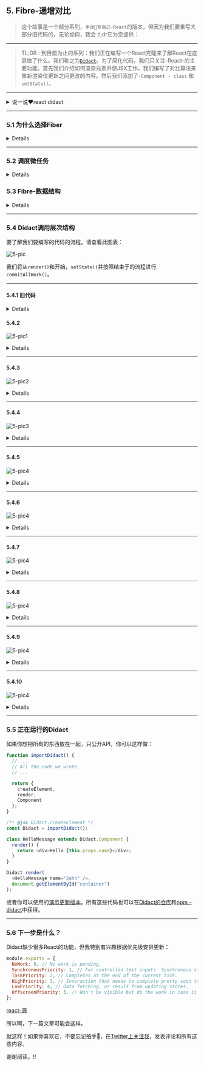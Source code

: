 ## 5. Fibre-递增对比


> 这个故事是一个部分系列，`手动👋写自己-React`的版本，但因为我们要重写大部分旧代码的，无论如何，我会 tl;dr它为您提供：

---

>TL;DR : 到目前为止的系列：我们正在编写一个React克隆来了解React在底层做了什么。我们称之为[`Didact`](./readme.md)。为了简化代码，我们只关注-React-的主要功能。首先我们介绍如何渲染元素并使JSX工作。我们编写了对比算法来重新渲染仅更新之间更改的内容。然后我们添加了-`Component - class` 和 `setState()`。

---

<details>

<summary>说一说❤️react didact</summary>

现在`React-16`已经不复存在，并且有了一个新的内部架构，需要重写-React-的大部分代码。

这意味着一些期待已久的功能 - 旧的架构很难发展 - 被送走了🐶。

这也意味着我们在这个系列中编写的大部分代码现在都是毫无价值的。但是思想可以留下😛

在本文中，我们将重写-didact-系列中的大部分代码，以遵循React-16新架构。我们将尝试从React代码库中 模拟 结构，变量和函数名称。我们将跳过我们-公共API-所不需要的一切：

- `Didact.createElement()`

- `Didact.render()` （只有DOM渲染）

- `Didact.Component`（使用setState()但不是context生命周期方法）

如果你想跳到前面看代码工作，你可以去

[更新的演示-codepen](https://codepen.io/pomber/pen/veVOdd)或访问[->github存储库](https://github.com/hexacta/didact)。

现在, 让我解释为什么我们需要重写旧代码。
</details>

---

### 5.1 为什么选择Fiber

<details>

> 这不会提供`React-Fiber`的完整画面。如果您想了解更多信息，请查看-[`此资源列表`](https://github.com/koba04/react-fiber-resources)。

当浏览器的主线程忙于长时间运行时，关键的简短任务必须等待一段不可接受的时间才能完成。

为了展示这个问题，我做了一个[小演示](https://pomber.github.io/incremental-rendering-demo/react-sync.html)。为了保持行星的旋转，主线程需要每16ms左右一次就要使用。如果主线程被其他东西阻塞，让我们说200毫秒，你会注意到动画丢失帧和行星冻结，直到主线程再次释放。

> 是什么让主线程如此繁忙, 以至于无法为-保持`动画平滑`和`UI响应`的情况下节省一些微秒？

记住-[`对比代码`](./readme.md#3-实例-对比和虚拟dom)？一旦开始对比，它不会停止。如果主线程需要做其他任何事情，它将不得不等待。而且，`因为递归调用很大程度上取决于它，所以很难使它可以被使用`。这就是为什么我们要用一个新的数据结构来重写它，这将允许我们用`循环`-替换-`递归调用`。

---

> ## 提示 fibre 理解

[你是新手 请点击 观察 本🌰中两种不同 `jsbin-fibre`](http://jsbin.com/coyunux/2/edit?js,console)

- 看了上面这个🌰，你需要明白，`fibre` 带有数据流动 的认知

- 然后你看了 [`此资源列表`]((https://github.com/koba04/react-fiber-resources)) 了吗，为了加深-对-react-fibre 的认知, 我们需要其中的[demo-🌰子](https://koba04.github.io/react-fiber-resources/examples/)

`说回 react-fibre 这个念想 ` 在  带有数据的特性 的 `-fibre-`中 赋予了`-优先级-`属性记录，可以看到[demo-🌰子](https://koba04.github.io/react-fiber-resources/examples/) 带有共 三个选择或输入项 

  1. `pleace input text`

  > 没有变化的

  2. `Async mode` 默认

  > 使用了-[实验性`react.unstable_deferredUpdates` 会赋予此元素一个低优先级](https://sourcegraph.com/github.com/koba04/react-fiber-resources/-/blob/examples/components/App.js#L30)

  3. `sync mode`

  > 会到同步，也就是没有变化

可以看到 -`Async mode`- 的卡顿, 它这个组件元素被分配的优先级低，而
，`sync mode` 比 `Async mode` 优先级高, 为优先级高的让道。比如优先级高的动画。

> 当然，`react-fibre` 不止做了这件事:P
</details>

---

### 5.2 调度微任务

<details>

我们需要将工作-分解为更小的部分，短时间运行这些部分，让主线程执行`更高优先级`的任务，并且如果有-任何待处理的事情-回来完成工作。

我们会在`requestIdleCallback()`功能的帮助下做到这一点。它会在下一次浏览器闲置时调用一个回调`deadline函数`，并包含一个`描述`我们的代码有多少可用时间的参数：

``` js
const ENOUGH_TIME = 1; // milliseconds

let workQueue = [];
let nextUnitOfWork = null;

function schedule(task) {
  workQueue.push(task);
  requestIdleCallback(performWork);
}

function performWork(deadline) {
  if (!nextUnitOfWork) {
    nextUnitOfWork = workQueue.shift();
  }

  while (nextUnitOfWork && deadline.timeRemaining() > ENOUGH_TIME) {
    nextUnitOfWork = performUnitOfWork(nextUnitOfWork);
  }

  if (nextUnitOfWork || workQueue.length > 0) {
    requestIdleCallback(performWork);
  }
}
```

真正的工作发生在`performUnitOfWork`函数内部。我们需要在那里编写我们的`对比-{reconciliation}`代码。该函数应该运行一部分工作，然后-`返回-{return}`-下一次需要恢复工作的所有信息。

为了跟踪这些工作，我们将使用`Fibre`。

</details>


### 5.3 Fibre-数据结构

<details>

我们将为每个想要渲染的组件创建一个`Fibre`。这`nextUnitOfWork`将是对我们想要工作的下一个`Fibre`的参考。`performUnitOfWork`将在该`Fibre`上工作，并返回一个`新的Fibre`-直到所有工作完成。容许我，我会稍后详细解释这一点。

`Fibre`是怎样的？

``` js
let fiber = {
  tag: HOST_COMPONENT,
  type: "div",
  parent: parentFiber,
  child: childFiber,
  sibling: null,
  alternate: currentFiber,
  stateNode: document.createElement("div"),
  props: { children: [], className: "foo"},
  partialState: null,
  effectTag: PLACEMENT,
  effects: []
};
```
这是一个普通的旧JavaScript对象。

我们将使用`parent`，`child`和`sibling`-属性-打造的`Fibre`树描述组件的树。

这`stateNode`将是对`Component`实例的引用。它可以是-`DOM元素`，也可以是用户定义的`Component-class`的实例。

例如：

![fibre-1](./imgs/fibre-1.png)

在这个例子中，我们可以看到我们将支持的三种不同类型的组件：

#### 1. 这 `-b-`，`-p-`和`-i-` 在 `Fibre` 表示 **host components**。

我们将用 
``` js 
tag: HOST_COMPONENT,
```
来识别它们。

`fibre.type`将是一个字符串（html元素的标签.

`fibre.props`将是元素的-属性-和-事件监听器-。

#### 2. 例子中 `<Foo>` 在 `Fibre` 中 表示 **class component**。它的`tag`是`CLASS_COMPONENT`和`type` 参考来自 用户定义 的 `Didact.Component`。

#### 3. `div `代表 **host root** 的`Fibre`。它与 **host component** 相似，因为它具有DOM元素作为`stateNode`，但是它将受到特殊处理。`Fibre.tag`会是**HOST_ROOT**。请注意，`Fibre.stateNode`是传递给的DOM节点`Didact.render()`。

另一个重要的属性是`alternate`。我们需要它，因为大多数时候我们会有两棵`Fibre`树。

- 一棵树将对应于我们已经呈现给-`html-DOM`-的东西，我们将它称为当前树或旧树。

- 另一棵是我们在创建新更新（调用`setState()`或 `Didact.render()` 时构建的树，我们将此树称为正在进行中的树

正在进行的工作树不会与旧树共享任何`Fibre`。一旦我们完成建设-`正在进行树`-工作并取得所需的 DOM变化，`正在进行树`成为旧树。

因此，我们使用`alternate`链接 正在工作的`Fibre`树 与 旧树 中相应的`Fibre`。`Fibre`和它的`alternate` 分享 相同`tag`，`type`,`stateNode`。有时 - 当我们渲染新的东西时 - `Fibre`不会有`alternate`。

最后，我们有`effects`清单和`effectTag`。当我们发现在工作`正在进行树`的`Fibre`，需要改变的DOM，我们将设置`effectTag`到`PLACEMENT`，`UPDATE`或`DELETION`。为了更容易将所有- DOM变化 一起提交，我们保留了列出的所有`Fibre`（来自`Fibre`子树）的`effectTag`列表`effects`。

> 这可能是一次太多的信息，如果你没有跟上，不要担心，我们很快就会看到`Fibre`树在运行。

</details>

---

### 5.4 Didact调用层次结构

要了解我们要编写的代码的流程，请查看此图表：

![5-pic](./imgs/5-pic.png)

我们将从`render()`和开始，`setState()`并按照结束于的流程进行`commitAllWork()`。

---

#### 5.4.1 旧代码

<details>

我告诉过你，我们将重写大部分代码，但我们首先回顾一下我们不重写的代码。

在[`createElement和JSX`](./)中，我们编写了用于编译JSX的函数的代码`createElement()`。我们不需要改变它，我们将继续使用相同的元素。如果你不知道的元素，`type，props和children`，请查看旧帖子。

在[实例中](./)，我们编写了`updateDomProperties()`用于更新节点DOM属性的[调节和虚拟DOM](./)。我还提取了用于创建DOM元素的代码`createDomElement()`。你可以在这个[dom-utils.js的gist](https://gist.github.com/pomber/c63bd22dbfa6c4af86ba2cae0a863064)中看到这两个函数。

在[组件和状态](./)中，我们编写了Component-基类。让我们改变它以便`setState()`调用`scheduleUpdate()`，并`createInstance()`保存对实例中`Fibre`的引用：

``` js
class Component {
  constructor(props) {
    this.props = props || {};
    this.state = this.state || {};
  }

  setState(partialState) {
    scheduleUpdate(this, partialState); // <==
  }
}

function createInstance(fiber) {
  const instance = new fiber.type(fiber.props);
  instance.__fiber = fiber;
  return instance;
}
```

---

从这段代码开始，让我们从头开始重写其余部分。
</details>

#### 5.4.2

![5-pic1](./imgs/5-pic1.png)

<details>

除了`Component` class 和 `createElement()` 之外，我们还会有两个公共函数：`render()` 和 `setState()`，我们看到这`setState()`只是调用`scheduleUpdate()`。

`render()`和`scheduleUpdate()`是相似的，他们会收到一个新的更新并对其进行排队：

``` js
// Fiber tags
const HOST_COMPONENT = "host";
const CLASS_COMPONENT = "class";
const HOST_ROOT = "root";

// Global state
const updateQueue = [];
let nextUnitOfWork = null;
let pendingCommit = null;

function render(elements, containerDom) {
  updateQueue.push({
    from: HOST_ROOT,
    dom: containerDom,
    newProps: { children: elements }
  });
  requestIdleCallback(performWork);
}

function scheduleUpdate(instance, partialState) {
  updateQueue.push({
    from: CLASS_COMPONENT,
    instance: instance,
    partialState: partialState
  });
  requestIdleCallback(performWork);
}
```

我们将使用该`updateQueue`数组来跟踪待处理的更新。每次打运行`render()`或`scheduleUpdate()`推送一个新的更新到`updateQueue`。每个更新中的更新信息都不同，我们将看到我们以后如何使用它`resetNextUnitOfWork()`。

将更新推送到队列后，我们触发延迟呼叫`performWork()`。
</details>

---


#### 5.4.3

![5-pic2](./imgs/5-pic2.png)

<details>

``` js
const ENOUGH_TIME = 1; // milliseconds

function performWork(deadline) {
  workLoop(deadline);
  if (nextUnitOfWork || updateQueue.length > 0) {
      // 是否 有 待审批工作
    requestIdleCallback(performWork);
  }
}

function workLoop(deadline) {
  if (!nextUnitOfWork) {
    resetNextUnitOfWork();
  }
  while (nextUnitOfWork && deadline.timeRemaining() > ENOUGH_TIME) {
      // 关注时间 是否足够 运行另一个工作单元
    nextUnitOfWork = performUnitOfWork(nextUnitOfWork);
  }
  if (pendingCommit) {
    commitAllWork(pendingCommit);
  }
}
```

这是我们使用`performUnitOfWork()`之前看到的模式的地方。

`requestIdleCallback()`以`截止日期-{deadline}`为参数调用目标函数。`performWork()`将`deadline`传给它`workLoop()`。然后`workLoop()`返回，`performWork()`检查是否还有待审批工作。如果有的话，它会为它自己安排一个新的`requestIdleCallback(performWork)`。

`workLoop()`是关注时间的功能。如果`deadline`太近，它会停止工作循环并保持`nextUnitOfWork`更新状态，以便下次恢复。

我们使用`ENOUGH_TIME`（1ms常数，与React相同）来检查是否`deadline.timeRemaining()`足以运行另一个工作单元。如果`performUnitOfWork()`超过这一点，我们将超过最后期限。`deadline`只是来自浏览器的建议，所以将其超过几毫秒并不是那么糟糕。
`performUnitOfWork()`将为其正在进行的更新构建`正在进行工作树`，并找出我们需要对-DOM-应用哪些更改。**这将逐步完成，每次一段`Fibre`数据**。

当`performUnitOfWork()`完成当前更新的所有工作时，它将`返回null`并将待处理的更改留在DOM中`pendingCommit`。最后，`commitAllWork()`将采取`effects`从`pendingCommit`, 还会`变更DOM`。

请注意，`commitAllWork()`在循环之外调用。

完成的工作`performUnitOfWork()`不会改变DOM，因此可以将其分开。

另一方面，`commitAllWork()`将改变DOM，它应该一次完成，以避免不一致的UI。

---

> 我们还没有看到第一个`nextUnitOfWork`来自哪里。
</details>

---

#### 5.4.4

![5-pic3](./imgs/5-pic3.png)

<details>

`resetNextUnitOfWork()`更新一次并将其转换为第一个`nextUnitOfWork`：

``` js
function resetNextUnitOfWork() {
  const update = updateQueue.shift();
  if (!update) {
    return;
  }

  // Copy the setState parameter from the update payload to the corresponding fiber
  if (update.partialState) {
    update.instance.__fiber.partialState = update.partialState;
  }

  const root =
    update.from == HOST_ROOT
      ? update.dom._rootContainerFiber
      : getRoot(update.instance.__fiber);

  nextUnitOfWork = {
    tag: HOST_ROOT,
    stateNode: update.dom || root.stateNode,
    props: update.newProps || root.props,
    alternate: root
  };
}

function getRoot(fiber) {
  let node = fiber;
  while (node.parent) {
    node = node.parent;
  }
  return node;
}
```

`resetNextUnitOfWork()` 首先从队列中提取第一个更新。

如果更新有，`partialState`我们将它存储在属于组件实例的`Fibre`上，以便稍后在调用组件时使用它`render()`。

然后我们找到老`Fibre`树的根。如果更新来自于第一次`render()`被调用时，我们会不会有一个根`Fibre`所以`root == null`。如果它来自后续调用`render()`，我们可以`_rootContainerFiber`在DOM节点的属性上找到根。如果更新来自a setState()，我们需要从实例`Fibre`上去，直到找到没有`Fibre`-**parent**。

然后我们分配`nextUnitOfWork`一个新的`Fibre`。这种`Fibre`是一个新的工作进行中的树的根。

如果我们没有一个旧的根，那么`stateNode`这个**DOM节点**就在`render()`调用中作为参数接收。这`props`将是`newProps`从更新：一个`children`属性的对象具有元素 - 的另一个参数`render()`。该`alternate == null`。

如果我们有一个旧的根，那么`stateNode`将是前一个根的**DOM节点**。该`props`会又`newProps`如果不是null，否则我们复制`props`从老根。这alternate将是老根。


---

我们现在拥有`正在进行中的树`的根，让我们开始构建剩余的树。

---

</details>

---

#### 5.4.5

![5-pic4](./imgs/5-pic4.png)

<details>

``` js

function performUnitOfWork(wipFiber) {
  beginWork(wipFiber);
  if (wipFiber.child) {
    return wipFiber.child;
  }

  // No child, we call completeWork until we find a sibling
  let uow = wipFiber;
  while (uow) {
    completeWork(uow);
    if (uow.sibling) {
      // Sibling needs to beginWork
      return uow.sibling;
    }
    uow = uow.parent;
  }
}
```
`performUnitOfWork()` 走在进行中的工作树。

我们称之为`beginWork()` - 创造一种`Fibre`的新生儿 - 然后让第一个孩子回到原来的状态`nextUnitOfWork`。

如果没有任何的孩子，我们呼吁`completeWork()`并返回sibling的`nextUnitOfWork`。

如果没有sibling，我们会去找父母打电话，`completeWork()`直到我们找到sibling（我们将成为`nextUnitOfWork`）或直到我们到达根部。

`performUnitOfWork()`多次呼叫会沿着树木向下，造成每根`Fibre`的第一个孩子的孩子，直到找到没有孩子的`Fibre`。然后它就像兄弟姐妹一样向右移动。而且它也跟叔叔一样。（为了更加生动的描述，尝试在`Fibre`调试器上渲染一些组件）

---
</details>

---

#### 5.4.6

![5-pic4](./imgs/5-pic5.png)


<details>

``` js
function beginWork(wipFiber) {
  if (wipFiber.tag == CLASS_COMPONENT) {
    updateClassComponent(wipFiber);
  } else {
    updateHostComponent(wipFiber);
  }
}

function updateHostComponent(wipFiber) {
  if (!wipFiber.stateNode) {
    wipFiber.stateNode = createDomElement(wipFiber);
  }
  const newChildElements = wipFiber.props.children;
  reconcileChildrenArray(wipFiber, newChildElements);
}

function updateClassComponent(wipFiber) {
  let instance = wipFiber.stateNode;
  if (instance == null) {
    // Call class constructor
    instance = wipFiber.stateNode = createInstance(wipFiber);
  } else if (wipFiber.props == instance.props && !wipFiber.partialState) {
    // No need to render, clone children from last time
    cloneChildFibers(wipFiber);
    return;
  }

  instance.props = wipFiber.props;
  instance.state = Object.assign({}, instance.state, wipFiber.partialState);
  wipFiber.partialState = null;

  const newChildElements = wipFiber.stateNode.render();
  reconcileChildrenArray(wipFiber, newChildElements);
}
```

`beginWork()` 做两件事：

创造`stateNode`如果我们没有一个
获取组件子项并将它们传递给 `reconcileChildrenArray()`
因为两者都取决于我们处理的组件的类型，所以我们将它分成两部分：`updateHostComponent()`和`updateClassComponent()`。

`updateHostComponent()`处理主机组件以及根组件。如果需要的话，它会创建一个新的DOM节点（只有一个节点，没有子节点，并且不会将其附加到DOM）。然后它`reconcileChildrenArray()`使用`Fibre`中的子元素进行调用`props`。

`updateClassComponent()`处理类组件实例。如果需要的话，它会创建一个调用组件构造函数的新实例。它更新实例`props`，`state`因此它可以调用该render()函数来获取新的子项。

`updateClassComponent()`也验证是否有意义调用`render()`。这是一个简单的版本`shouldComponentUpdate()`。如果看起来我们不需要重新渲染，那么我们只是将当前的子树克隆到正在进行的工作树中，而不进行任何调整。

---

现在，我们已经`newChildElements`准备好为正在进行中的`Fibre`创建子`Fibre`。
</details>

---


#### 5.4.7

![5-pic4](./imgs/5-pic6.png)

<details>

``` js
// Effect tags
const PLACEMENT = 1;
const DELETION = 2;
const UPDATE = 3;

function arrify(val) {
  return val == null ? [] : Array.isArray(val) ? val : [val];
}

function reconcileChildrenArray(wipFiber, newChildElements) {
  const elements = arrify(newChildElements);

  let index = 0;
  let oldFiber = wipFiber.alternate ? wipFiber.alternate.child : null;
  let newFiber = null;
  while (index < elements.length || oldFiber != null) {
    const prevFiber = newFiber;
    const element = index < elements.length && elements[index];
    const sameType = oldFiber && element && element.type == oldFiber.type;

    if (sameType) {
      newFiber = {
        type: oldFiber.type,
        tag: oldFiber.tag,
        stateNode: oldFiber.stateNode,
        props: element.props,
        parent: wipFiber,
        alternate: oldFiber,
        partialState: oldFiber.partialState,
        effectTag: UPDATE
      };
    }

    if (element && !sameType) {
      newFiber = {
        type: element.type,
        tag:
          typeof element.type === "string" ? HOST_COMPONENT : CLASS_COMPONENT,
        props: element.props,
        parent: wipFiber,
        effectTag: PLACEMENT
      };
    }

    if (oldFiber && !sameType) {
      oldFiber.effectTag = DELETION;
      wipFiber.effects = wipFiber.effects || [];
      wipFiber.effects.push(oldFiber);
    }

    if (oldFiber) {
      oldFiber = oldFiber.sibling;
    }

    if (index == 0) {
      wipFiber.child = newFiber;
    } else if (prevFiber && element) {
      prevFiber.sibling = newFiber;
    }

    index++;
  }
}
```

这是本库的核心，`正在进行的工作树`在不断增长，我们决定在提交阶段对-DOM-做什么更改。


开始之前，我们确保`newChildElements`是一个数组。（与之前的对比算法不同，这个算法总是与子数组一起工作，这意味着我们现在可以在组件的`render()`函数上返回数组）

然后我们开始比较旧`Fibre`树的孩子和新元素（我们将`Fibre`与元素进行比较）。来自老`Fibre`树的孩子们都是孩子们的孩子`wipFiber.alternate`。新元素是我们`wipFiber.props.children`从调用或从调用中获得的元素`wipFiber.stateNode.render()`。

我们-算法通过 第一`Fibre`（匹配`wipFiber.alternate.child`）与第一子元素（elements[0]），第二旧`Fibre`（`wipFiber.alternate.child.sibling`）的第二子元素（elements[1]）等。而对于每 对 `oldFiber` - `element` ：

- 如果`oldFiber`和`element`同样的`type`好消息，这意味着我们可以保留旧的`stateNode`。我们创建一个基于旧的`Fibre`的新`Fibre`。

我们添加`UPDATE effectTag`。我们将新`Fibre`添加到`正在进行的工作树`中。

- 如果我们`element`与我们有一个不同`type`的`oldFiber`或者我们没有`oldFiber`（因为我们有比新的孩子更多的新孩子），我们创建一个新的`Fibre`与我们的信息`element`。请注意，这种新`Fibre`没有`alternate`，也不会有`stateNode`（`stateNode`我们将创建`beginWork()`）。该`Fibre`的`effectTag`是`PLACEMENT`。

- 如果`oldFiber`和`element`有不同的`type`或没有任何`element`这`oldFiber`（因为我们有更多的老孩子比新来的孩子），我们将标记`oldFiber`为`DELETION`。鉴于这种`Fibre`不是正在进行工作的树的一部分，我们需要将它添加到`wipFiber.effects`列表中，以便我们不会丢失它的踪迹。

> 与React不同的是，我们没有使用 <kbd>key</kbd> 来进行比对，所以我们不知道一个孩子是否从之前的位置移动过来。

---
</details>

---

#### 5.4.8

![5-pic4](./imgs/5-pic7.png)


<details>

`updateClassComponent()` 有一个特殊情况，我们采取快捷方式，将旧的`Fibre`子树克隆到正在进行中的工作树，而不是进行调整。

``` js
function cloneChildFibers(parentFiber) {
  const oldFiber = parentFiber.alternate;
  if (!oldFiber.child) {
    return;
  }

  let oldChild = oldFiber.child;
  let prevChild = null;
  while (oldChild) {
    const newChild = {
      type: oldChild.type,
      tag: oldChild.tag,
      stateNode: oldChild.stateNode,
      props: oldChild.props,
      partialState: oldChild.partialState,
      alternate: oldChild,
      parent: parentFiber
    };
    if (prevChild) {
      prevChild.sibling = newChild;
    } else {
      parentFiber.child = newChild;
    }
    prevChild = newChild;
    oldChild = oldChild.sibling;
  }
}
```

`cloneChildFibers()`克隆每个`wipFiber.alternate`孩子并将其附加到`正在进行中的树`中。我们不需要添加任何内容，`effectTag`因为我们确信没有任何变化。



</details>

---

#### 5.4.9

![5-pic4](./imgs/5-pic8.png)

<details>

在`performUnitOfWork()`a wipFiber没有新的孩子或者我们已经完成了所有孩子的工作时，我们打电话给他`completeWork()`。

``` js
function completeWork(fiber) {
  if (fiber.tag == CLASS_COMPONENT) {
    fiber.stateNode.__fiber = fiber;
  }

  if (fiber.parent) {
    const childEffects = fiber.effects || [];
    const thisEffect = fiber.effectTag != null ? [fiber] : [];
    const parentEffects = fiber.parent.effects || [];
    fiber.parent.effects = parentEffects.concat(childEffects, thisEffect);
  } else {
    pendingCommit = fiber;
  }
}
```

`completeWork()`首先更新与类组件实例相关的`Fibre`引用。（说实话，这并不是真的需要在这里，但它必须在某个地方）

然后它建立一个列表`effects`。该列表将包含来自正在进行中的子树的所有`Fibre.effectTag`（它也包含来自旧子树的`Fibre`-`DELETION effectTag`）。这个想法是在根`effects`表中累积所有的`Fibre.effectTag`。

最后，如果`Fibre`没有**parent**，我们就是正在进行工作的树的根。所以我们完成了这次更新的所有工作并收集了所有的效果。我们分配根，`pendingCommit`以便`workLoop()`可以调用`commitAllWork()`。
</details>

---

#### 5.4.10

![5-pic4](./imgs/5-pic9.png)


<details>

我们需要做的最后一件事是：改变DOM。

``` js
function commitAllWork(fiber) {
  fiber.effects.forEach(f => {
    commitWork(f);
  });
  fiber.stateNode._rootContainerFiber = fiber;
  nextUnitOfWork = null;
  pendingCommit = null;
}

function commitWork(fiber) {
  if (fiber.tag == HOST_ROOT) {
    return;
  }

  let domParentFiber = fiber.parent;
  while (domParentFiber.tag == CLASS_COMPONENT) {
    domParentFiber = domParentFiber.parent;
  }
  const domParent = domParentFiber.stateNode;

  if (fiber.effectTag == PLACEMENT && fiber.tag == HOST_COMPONENT) {
    domParent.appendChild(fiber.stateNode);
  } else if (fiber.effectTag == UPDATE) {
    updateDomProperties(fiber.stateNode, fiber.alternate.props, fiber.props);
  } else if (fiber.effectTag == DELETION) {
    commitDeletion(fiber, domParent);
  }
}

function commitDeletion(fiber, domParent) {
  let node = fiber;
  while (true) {
    if (node.tag == CLASS_COMPONENT) {
      node = node.child;
      continue;
    }
    domParent.removeChild(node.stateNode);
    while (node != fiber && !node.sibling) {
      node = node.parent;
    }
    if (node == fiber) {
      return;
    }
    node = node.sibling;
  }
}
```

`commitAllWork()`首先迭代每个根上`effects`调用的所有根`commitWork()`。`commitWork()`检查effectTag每根`Fibre`：


- 如果是，PLACEMENT我们查找父DOM节点，然后简单地追加`Fibre.stateNode`。

- 如果是这样的话，`UPDATE`我们会把`stateNode`旧道具和新道具放在一起，然后`updateDomProperties()`决定要更新什么。

- 如果它是`a DELETION`并且`Fibre`是主机组件，那很简单，我们只是打电话`removeChild()`。但是如果`Fibre`是类组件，在调用之前，`removeChild()`我们需要从`Fibre`子树中找到需要删除的所有主机组件。

一旦我们完成了所有的效果，我们可以重置`nextUnitOfWork`和`pendingCommit`。正在进行的工作树不再是正在进行中的工作树，并成为旧树，因此我们将其根指定给`_rootContainerFiber`。之后，我们完成当前的更新，我们准备开始下一个🚀。
</details>

---

### 5.5 正在运行的Didact

如果你想把所有的东西放在一起，只公开API，你可以这样做：

``` js
function importDidact() {
  // ...
  // All the code we wrote
  // ...

  return {
    createElement,
    render,
    Component
  };
}

/** @jsx Didact.createElement */
const Didact = importDidact();

class HelloMessage extends Didact.Component {
  render() {
    return <div>Hello {this.props.name}</div>;
  }
}

Didact.render(
  <HelloMessage name="John" />,
  document.getElementById("container")
);
```

或者你可以使用的[演示更新版本](https://codepen.io/pomber/pen/veVOdd)。所有这些代码也可以在[Didact的仓库](https://github.com/hexacta/didact)和[npm - didact](https://unpkg.com/didact)中获得。

---

### 5.6 下一步是什么？
Didact缺少很多React的功能，但我特别有兴趣根据优先级安排更新：

``` js
module.exports = {
  NoWork: 0, // No work is pending.
  SynchronousPriority: 1, // For controlled text inputs. Synchronous side-effects.
  TaskPriority: 2, // Completes at the end of the current tick.
  HighPriority: 3, // Interaction that needs to complete pretty soon to feel responsive.
  LowPriority: 4, // Data fetching, or result from updating stores.
  OffscreenPriority: 5, // Won't be visible but do the work in case it becomes visible.
};
```

[react-源](https://github.com/facebook/react/blob/5f93ee6f6ce068228b01516c021c9054b627bf11/src/renderers/shared/fiber/ReactPriorityLevel.js)

所以啊，下一篇文章可能会这样。

就这样！如果你喜欢它，不要忘记拍手👏，在[Twitter上关注我](https://twitter.com/pomber)，发表评论和所有这些内容。

谢谢阅读。!!